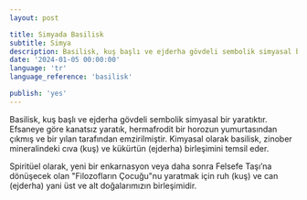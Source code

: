 ```yaml
---
layout: post

title: Simyada Basilisk
subtitle: Simya
description: Basilisk, kuş başlı ve ejderha gövdeli sembolik simyasal bir yaratıktır. 
date: '2024-01-05 00:00:00'
language: 'tr'
language_reference: 'basilisk'

publish: 'yes'
---
```


Basilisk, kuş başlı ve ejderha gövdeli sembolik simyasal bir yaratıktır. Efsaneye göre kanatsız yaratık, hermafrodit bir horozun yumurtasından çıkmış ve bir yılan tarafından emzirilmiştir. Kimyasal olarak basilisk, zinober mineralindeki cıva (kuş) ve kükürtün (ejderha) birleşimini temsil eder. 

Spiritüel olarak, yeni bir enkarnasyon veya daha sonra Felsefe Taşı’na dönüşecek olan "Filozofların Çocuğu"nu yaratmak için ruh (kuş) ve can (ejderha) yani  üst ve alt doğalarımızın birleşimidir.

